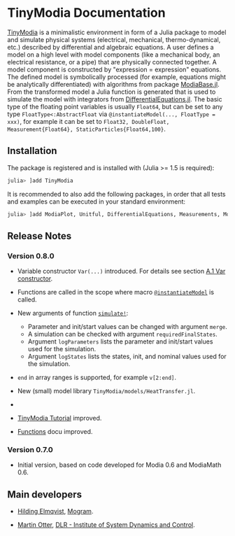 # TinyModia Documentation

[TinyModia](https://github.com/ModiaSim/TinyModia.jl) is a minimalistic environment in form of a Julia package to model and simulate physical systems (electrical, mechanical, thermo-dynamical, etc.) described by differential and algebraic equations. A user defines a model on a high level with model components (like a mechanical body, an electrical resistance, or a pipe) that are physically connected together. A model component is constructed by "expression = expression" equations. The defined model is symbolically processed (for example, equations might be analytically differentiated) with algorithms from package [ModiaBase.jl](https://github.com/ModiaSim/ModiaBase.jl). From the transformed model a Julia function is generated that is used to simulate the model with integrators from [DifferentialEquations.jl](https://github.com/SciML/DifferentialEquations.jl).
The basic type of the floating point variables is usually `Float64`, but can be set to any
type `FloatType<:AbstractFloat` via `@instantiateModel(..., FloatType = xxx)`, for example
it can be set to `Float32, DoubleFloat, Measurement{Float64}, StaticParticles{Float64,100}`.

## Installation

The package is registered and is installed with (Julia >= 1.5 is required):

```julia
julia> ]add TinyModia
```

It is recommended to also add the following packages, in order that all tests and examples can be executed in your standard environment:

```julia
julia> ]add ModiaPlot, Unitful, DifferentialEquations, Measurements, MonteCarloMeasurements, Distributions
```

## Release Notes

### Version 0.8.0

- Variable constructor `Var(...)` introduced. For details see section [A.1 Var constructor](@ref).

- Functions are called in the scope where macro [`@instantiateModel`](@ref) is called.

- New arguments of function [`simulate!`](@ref):
  - Parameter and init/start values can be changed with argument `merge`.
  - A simulation can be checked with argument `requiredFinalStates`.
  - Argument `logParameters` lists the parameter and init/start values used for the simulation.
  - Argument `logStates` lists the states, init, and nominal values used for the simulation.

- `end` in array ranges is supported, for example `v[2:end]`.

- New (small) model library `TinyModia/models/HeatTransfer.jl`.
-
- [TinyModia Tutorial](@ref) improved.

- [Functions](@ref) docu improved.

### Version 0.7.0

- Initial version, based on code developed for Modia 0.6 and ModiaMath 0.6.


## Main developers

- [Hilding Elmqvist](mailto:Hilding.Elmqvist@Mogram.net), [Mogram](http://www.mogram.net/).

- [Martin Otter](https://rmc.dlr.de/sr/en/staff/martin.otter/),
  [DLR - Institute of System Dynamics and Control](https://www.dlr.de/sr/en).